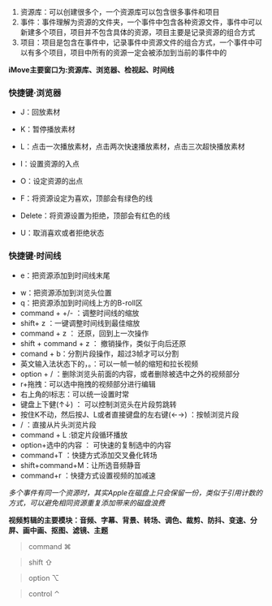 1. 资源库：可以创建很多个，一个资源库可以包含很多事件和项目
2. 事件：事件理解为资源的文件夹，一个事件中包含各种资源文件，事件中可以新建多个项目，项目并不包含具体的资源，项目主要是记录资源的组合方式
3. 项目：项目是包含在事件中，记录事件中资源文件的组合方式，一个事件中可以有多个项目，项目中所有的资源一定会被添加到当前的事件中的

**iMove主要窗口为:资源库、浏览器、检视起、时间线**

### 快捷键·浏览器

- J：回放素材

- K：暂停播放素材

- L：点击一次播放素材，点击两次快速播放素材，点击三次超快播放素材

- I：设置资源的入点

- O：设定资源的出点

- F：将资源设定为喜欢，顶部会有绿色的线

- Delete：将资源设置为拒绝，顶部会有红色的线

- U：取消喜欢或者拒绝状态

  

### 快捷键·时间线

* e：把资源添加到时间线末尾

- w：把资源添加到浏览头位置
- q：把资源添加到时间线上方的B-roll区
- command + +/- ：调整时间线的缩放
- shift+ z ：一键调整时间线到最佳缩放
- command + z ： 还原，回到上一次操作
- shift + command + z ： 撤销操作，类似于向后还原
- comand + b：分割片段操作，超过3帧才可以分割
- 英文输入法状态下的，。：可以一帧一帧的缩短和拉长视频
- option + / ：删除浏览头前面的内容，或者删除被选中之外的视频部分
- r+拖拽：可以选中拖拽的视频部分进行编辑
- 右上角的I标志：可以统一设置时常
- 键盘上下健(↑↓) ： 可以控制浏览头在片段剪跳转
- 按住K不动，然后按J、L或者直接键盘的左右键(←→) ：按帧浏览片段
- / ：直接从片头浏览片段
- command + L :锁定片段循环播放
- option+选中的内容 ： 可快速的复制选中的内容
- command+T ：快捷方式添加交叉叠化转场
- shift+command+M：让所选音频静音
- command+r ：快捷方式设置视频的加减速

*多个事件有同一个资源时，其实Apple在磁盘上只会保留一份，类似于引用计数的方式，可以避免相同资源重复添加带来的磁盘浪费*

**视频剪辑的主要模块：音频、字幕、背景、转场、调色、裁剪、防抖、变速、分屏、画中画、抠图、滤镜、主题**

> command ⌘

> shift ⇧

> option ⌥

> control ⌃